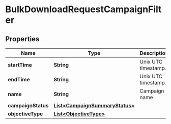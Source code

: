

# BulkDownloadRequestCampaignFilter

## Properties

Name | Type | Description | Notes
------------ | ------------- | ------------- | -------------
**startTime** | **String** | Unix UTC timestamp. |  [optional]
**endTime** | **String** | Unix UTC timestamp. |  [optional]
**name** | **String** | Campaign name |  [optional]
**campaignStatus** | [**List&lt;CampaignSummaryStatus&gt;**](CampaignSummaryStatus.md) |  |  [optional]
**objectiveType** | [**List&lt;ObjectiveType&gt;**](ObjectiveType.md) |  |  [optional]




